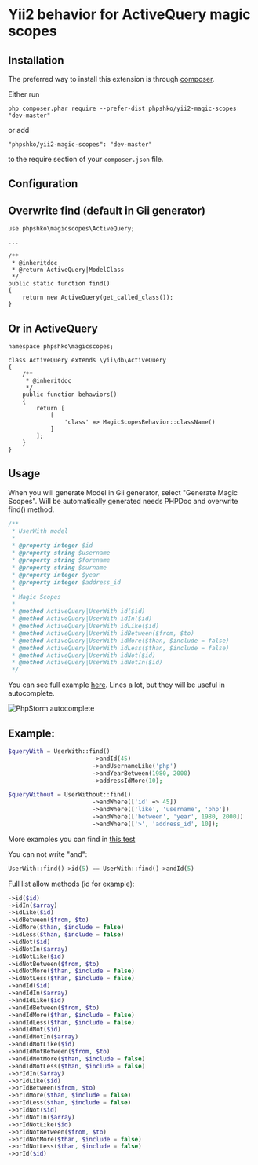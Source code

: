 Yii2 behavior for ActiveQuery magic scopes
===========

Installation
------------

The preferred way to install this extension is through [composer](http://getcomposer.org/download/).

Either run

```
php composer.phar require --prefer-dist phpshko/yii2-magic-scopes "dev-master"
```

or add

```
"phpshko/yii2-magic-scopes": "dev-master"
```

to the require section of your `composer.json` file.


Configuration
------------

Overwrite find (default in Gii generator)
----

```
use phpshko\magicscopes\ActiveQuery;

...

/**
 * @inheritdoc
 * @return ActiveQuery|ModelClass
 */
public static function find()
{
    return new ActiveQuery(get_called_class());
}
```
    
Or in ActiveQuery
----

```
namespace phpshko\magicscopes;

class ActiveQuery extends \yii\db\ActiveQuery
{
    /**
     * @inheritdoc
     */
    public function behaviors()
    {
        return [
            [
                'class' => MagicScopesBehavior::className()
            ]
        ];
    }
}
```


Usage
------------

When you will generate Model in Gii generator, select "Generate Magic Scopes". Will be automatically generated needs PHPDoc and overwrite find() method.

```php
/**
 * UserWith model
 *
 * @property integer $id
 * @property string $username
 * @property string $forename
 * @property string $surname
 * @property integer $year
 * @property integer $address_id
 *
 * Magic Scopes
 *
 * @method ActiveQuery|UserWith id($id)
 * @method ActiveQuery|UserWith idIn($id)
 * @method ActiveQuery|UserWith idLike($id)
 * @method ActiveQuery|UserWith idBetween($from, $to)
 * @method ActiveQuery|UserWith idMore($than, $include = false)
 * @method ActiveQuery|UserWith idLess($than, $include = false)
 * @method ActiveQuery|UserWith idNot($id)
 * @method ActiveQuery|UserWith idNotIn($id)
 */
```

You can see full example [here](https://github.com/phpshko/yii2-magic-scopes/blob/master/tests/models/UserWith.php).
Lines a lot, but they will be useful in autocomplete.

![PhpStorm autocomplete](http://habrastorage.org/files/157/187/c90/157187c9064d4dcab3e9929e2567231b.png "PhpStorm autocomplete")

Example:
-----

```php
$queryWith = UserWith::find()
                        ->andId(45)
                        ->andUsernameLike('php')
                        ->andYearBetween(1980, 2000)
                        ->addressIdMore(10);

$queryWithout = UserWithout::find()
                        ->andWhere(['id' => 45])
                        ->andWhere(['like', 'username', 'php'])
                        ->andWhere(['between', 'year', 1980, 2000])
                        ->andWhere(['>', 'address_id', 10]);
```

More examples you can find in [this test](https://github.com/phpshko/yii2-magic-scopes/blob/master/tests/unit/MagicScopesTest.php)

You can not write "and":

```php
UserWith::find()->id(5) == UserWith::find()->andId(5)
```

Full list allow methods (id for example):

```php
->id($id)
->idIn($array)
->idLike($id)
->idBetween($from, $to)
->idMore($than, $include = false)
->idLess($than, $include = false)
->idNot($id)
->idNotIn($array)
->idNotLike($id)
->idNotBetween($from, $to)
->idNotMore($than, $include = false)
->idNotLess($than, $include = false)
->andId($id)
->andIdIn($array)
->andIdLike($id)
->andIdBetween($from, $to)
->andIdMore($than, $include = false)
->andIdLess($than, $include = false)
->andIdNot($id)
->andIdNotIn($array)
->andIdNotLike($id)
->andIdNotBetween($from, $to)
->andIdNotMore($than, $include = false)
->andIdNotLess($than, $include = false)
->orIdIn($array)
->orIdLike($id)
->orIdBetween($from, $to)
->orIdMore($than, $include = false)
->orIdLess($than, $include = false)
->orIdNot($id)
->orIdNotIn($array)
->orIdNotLike($id)
->orIdNotBetween($from, $to)
->orIdNotMore($than, $include = false)
->orIdNotLess($than, $include = false)
->orId($id)
```